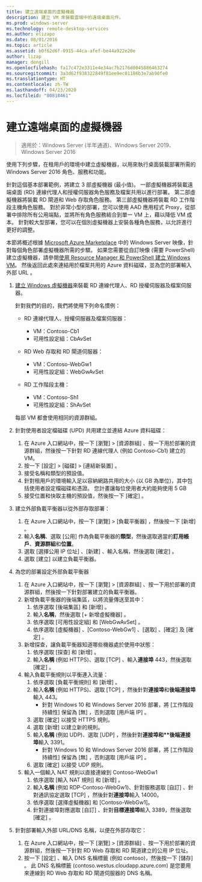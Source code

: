 ```yaml
---
title: 建立遠端桌面的虛擬機器
description: 建立 VM 來裝載雲端中的遠端桌面元件。
ms.prod: windows-server
ms.technology: remote-desktop-services
ms.author: elizapo
ms.date: 08/01/2016
ms.topic: article
ms.assetid: b0f62d6f-0915-44ca-afef-be44a922e20e
author: lizap
manager: dongill
ms.openlocfilehash: fa17c472e3311e4e34ac7b2176d0045886463274
ms.sourcegitcommit: 3a3d62f938322849f81ee9ec01186b3e7ab90fe0
ms.translationtype: HT
ms.contentlocale: zh-TW
ms.lasthandoff: 04/23/2020
ms.locfileid: "80818461"
---
```

# <a name="create-virtual-machines-for-remote-desktop"></a>建立遠端桌面的虛擬機器

>適用於：Windows Server (半年通道)、Windows Server 2019、Windows Server 2016

使用下列步驟，在租用戶的環境中建立虛擬機器，以用來執行桌面裝載部署所需的 Windows Server 2016 角色、服務和功能。   
  
針對這個基本部署範例，將建立 3 部虛擬機器 (最小值)。 一部虛擬機器將裝載遠端桌面 (RD) 連線代理人和授權伺服器角色服務及檔案共用以進行部署。 第二部虛擬機器將裝載 RD 閘道和 Web 存取角色服務。  第三部虛擬機器將裝載 RD 工作階段主機角色服務。 對於非常小型的部署，您可以使用 AAD 應用程式 Proxy，從部署中排除所有公用端點，並將所有角色服務結合到單一 VM 上，藉以降低 VM 成本。 針對較大型部署，您可以在個別虛擬機器上安裝各種角色服務，以允許進行更好的調整。  
  
本節將概述根據 [Microsoft Azure Marketplace](https://azure.microsoft.com/marketplace/) 中的 Windows Server 映像，針對每個角色部署虛擬機器所需的步驟。 如果您需要從自訂映像 (需要 PowerShell) 建立虛擬機器，請參閱[使用 Resource Manager 和 PowerShell 建立 Windows VM](https://azure.microsoft.com/documentation/articles/virtual-machines-windows-ps-create/)。 然後返回此處來連結用於檔案共用的 Azure 資料磁碟，並為您的部署輸入外部 URL 。  
  
1. [建立 Windows 虛擬機器](https://azure.microsoft.com/documentation/articles/virtual-machines-windows-hero-tutorial/)來裝載 RD 連線代理人、RD 授權伺服器及檔案伺服器。  
  
   針對我們的目的，我們將使用下列命名慣例：  
   - RD 連線代理人、授權伺服器及檔案伺服器：   
       - VM：Contoso-Cb1  
       - 可用性設定組：CbAvSet    
   - RD Web 存取和 RD 閘道伺服器：   
       - VM：Contoso-WebGw1  
       - 可用性設定組：WebGwAvSet  
          
   - RD 工作階段主機：   
       - VM：Contoso-Sh1  
       - 可用性設定組：ShAvSet  
          
   每部 VM 都會使用相同的資源群組。  
2. 針對使用者設定檔磁碟 (UPD) 共用建立並連結 Azure 資料磁碟：  
   1.  在 Azure 入口網站中，按一下 [瀏覽] > [資源群組]  、按一下用於部署的資源群組，然後按一下針對 RD 連線代理人 (例如 Contoso-Cb1) 建立的 VM。  
   2.  按一下 [設定] > [磁碟] > [連結新裝置]  。  
   3.  接受名稱和類型的預設值。  
   4.  針對租用戶的環境輸入足以容納網路共用的大小 (以 GB 為單位)，其中包括使用者設定檔磁碟和憑證。 您計畫讓每位使用者大約能夠使用 5 GB  
   5.  接受位置和快取主機的預設值，然後按一下 [確定]  。  
3. 建立外部負載平衡器以從外部存取部署：
   1. 在 Azure 入口網站中，按一下 [瀏覽] > [負載平衡器]  ，然後按一下 [新增]  。
   2. 輸入**名稱**、選取 [公用]  作為負載平衡器的**類型**，然後選取適當的**訂用帳戶**、**資源群組**和**位置**。
   3. 選取 [選擇公用 IP 位址]  、[新建]  、輸入名稱，然後選取 [確定]  。
   4. 選取 [建立]  以建立負載平衡器。
4. 為您的部署設定外部負載平衡器
   1. 在 Azure 入口網站中，按一下 [瀏覽] > [資源群組]  、按一下用於部署的資源群組，然後按一下針對部署建立的負載平衡器。
   2. 新增負載平衡器的後端集區，以將流量傳送至其中：
       1. 依序選取 [後端集區]  和 [新增]  。
       2. 輸入**名稱**，然後選取 [\+ 新增虛擬機器]  。
       3. 依序選取 [可用性設定組]  和 [WebGwAvSet]  。
       4. 依序選取 [虛擬機器]  、[Contoso-WebGw1]  、[選取]  、[確定]  及 [確定]  。
   3. 新增探查，讓負載平衡器知道哪些機器處於使用中狀態：
       1. 依序選取 [探查]  和 [新增]  。
       2. 輸入**名稱** (例如 HTTPS)、選取 [TCP]  、輸入**連接埠** 443，然後選取 [確定]  。
   4. 輸入負載平衡規則以平衡連入流量：
      1. 依序選取 [負載平衡規則]  和 [新增]  。
      2. 輸入**名稱** (例如 HTTPS)、選取 [TCP]  ，然後針對**連接埠**和**後端連接埠**輸入 443。
          - 針對 Windows 10 和 Windows Server 2016 部署，將 [工作階段持續性]  保留為 [無]  ，否則選取 [用戶端 IP]  。
      3. 選取 [確定]  以接受 HTTPS 規則。
      4. 選取 [新增]  以建立新的規則。
      5. 輸入**名稱** (例如 UDP)、選取 [UDP]  ，然後針對<strong>連接埠和**後端連接埠</strong>輸入 3391。
          - 針對 Windows 10 和 Windows Server 2016 部署，將 [工作階段持續性]  保留為 [無]  ，否則選取 [用戶端 IP]  。
      6. 選取 [確定]  以接受 UDP 規則。
   5. 輸入一個輸入 NAT 規則以直接連線到 Contoso-WebGw1
       1. 依序選取 [輸入 NAT 規則]  和 [新增]  。
       2. 輸入**名稱** (例如 RDP-Contoso-WebGw1)、針對服務選取 [自訂]  、針對通訊協定選取 [TCP]  ，然後針對**連接埠**輸入 14000。
       3. 依序選取 [選擇虛擬機器]  和 [Contoso-WebGw1]。
       4. 針對連接埠對應選取 [自訂]  、針對**目標連接埠**輸入 3389，然後選取 [確定]  。
5. 針對部署輸入外部 URL/DNS 名稱，以便在外部存取它：  
   1.  在 Azure 入口網站中，按一下 [瀏覽] > [資源群組]  、按一下用於部署的資源群組，然後按一下針對 RD Web 存取和 RD 閘道建立的公用 IP 位址。  
   2.  按一下 [設定]  、輸入 DNS 名稱標籤 (例如 contoso)，然後按一下 [儲存]  。 此 DNS 名稱標籤 (contoso.westus.cloudapp.azure.com) 是您要用來連線到 RD Web 存取和 RD 閘道伺服器的 DNS 名稱。  


